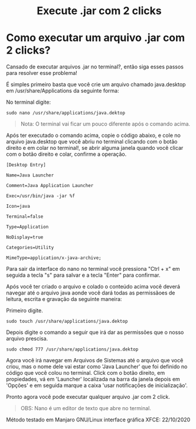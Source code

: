 <h1><p align="center"> Execute .jar com 2 clicks <p></h1>

# Como executar um arquivo .jar com 2 clicks?

Cansado de executar arquivos .jar no terminal?, então siga esses passos para resolver esse problema!

É simples primeiro basta que você crie um arquivo chamado java.desktop em /usr/share/Applications da seguinte forma:
 
 No terminal digite:
 ~~~
 sudo nano /usr/share/applications/java.dektop
 ~~~

 > Nota: O terminal vai ficar um pouco diferente após o comando acima.

Após ter executado o comando acima, copie o código abaixo, e cole no arquivo java.desktop que você abriu no terminal clicando com o botão direito e em colar no terminal!, se abrir alguma janela quando você clicar com o botão direito e colar, confirme a operação.

 ~~~
 [Desktop Entry]
 
 Name=Java Launcher 
 
 Comment=Java Application Launcher
 
 Exec=/usr/bin/java -jar %f
 
 Icon=java
 
 Terminal=false
 
 Type=Application
 
 NoDisplay=true
 
 Categories=Utility
 
 MimeType=application/x-java-archive; 
 ~~~

Para sair da interface do nano no terminal você pressiona "Ctrl + x" em seguida a tecla "s" para salvar e a tecla "Enter" para confirmar.

Após você ter criado o arquivo e colado o conteúdo acima você deverá navegar até o arquivo java aonde você dará todas as permissãoes de leitura, escrita e gravação da seguinte maneira:

Primeiro digite.

 ~~~
 sudo touch /usr/share/applications/java.dektop
 ~~~

Depois digite o comando a seguir que irá dar as permissões que o nosso arquivo prescisa.

 ~~~
 sudo chmod 777 /usr/share/applications/java.dektop
 ~~~

Agora você irá navegar em Arquivos de Sistemas até o arquivo que você criou, mas o nome dele vai estar como 'Java Launcher' que foi definido no código que você colou no terminal. Click com o botão direito, em propiedades, vá em 'Launcher' localizada na barra da janela depois em 'Opções' e em seguida marque a caixa 'usar notificações de inicialização'.
                                       
Pronto agora você pode executar qualquer arquivo .jar com 2 click.

 > OBS: Nano é um editor de texto que abre no terminal.

Método testado em Manjaro GNU/Linux interface gráfica XFCE: 22/10/2020
 